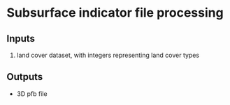 # Subsurface indicator file processing

## Inputs
1. land cover dataset, with integers representing land cover types

## Outputs
- 3D pfb file
